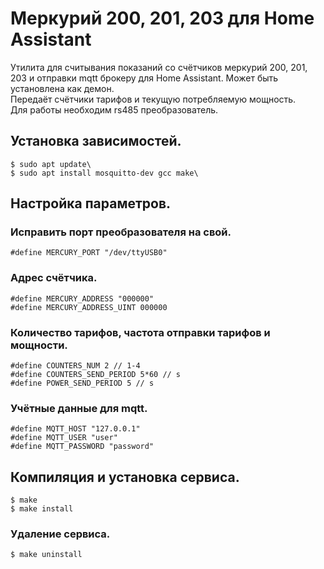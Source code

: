 # Меркурий 200, 201, 203 для Home Assistant
Утилита для считывания показаний со счётчиков меркурий 200, 201, 203 и отправки mqtt брокеру для Home Assistant. Может быть установлена как демон.\
Передаёт счётчики тарифов и текущую потребляемую мощность.\
Для работы необходим rs485 преобразователь.
## Установка зависимостей.
    $ sudo apt update\
    $ sudo apt install mosquitto-dev gcc make\

## Настройка параметров.
### Исправить порт преобразователя на свой.
    #define MERCURY_PORT "/dev/ttyUSB0"
### Адрес счётчика.
    #define MERCURY_ADDRESS "000000"
    #define MERCURY_ADDRESS_UINT 000000
### Количество тарифов, частота отправки тарифов и мощности.
    #define COUNTERS_NUM 2 // 1-4
    #define COUNTERS_SEND_PERIOD 5*60 // s
    #define POWER_SEND_PERIOD 5 // s
### Учётные данные для mqtt.
    #define MQTT_HOST "127.0.0.1"
    #define MQTT_USER "user"
    #define MQTT_PASSWORD "password"
## Компиляция и установка сервиса.
    $ make
    $ make install
### Удаление сервиса.
    $ make uninstall 

